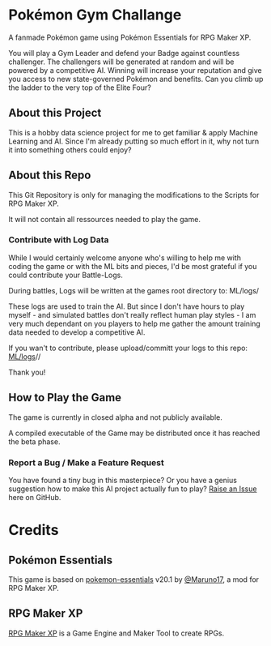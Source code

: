 ﻿# Pokémon Gym Challange

A fanmade Pokémon game using Pokémon Essentials for RPG Maker XP. 

You will play a Gym Leader and defend your Badge against countless challenger. The challengers will be generated at random and will be powered by a competitive AI. Winning will increase your reputation and give you access to new state-governed Pokémon and benefits. Can you climb up the ladder to the very top of the Elite Four?

## About this Project

This is a hobby data science project for me to get familiar & apply Machine Learning and AI. Since I'm already putting so much effort in it, why not turn it into something others could enjoy?

## About this Repo

This Git Repository is only for managing the modifications to the Scripts for RPG Maker XP.

It will not contain all ressources needed to play the game.

### Contribute with Log Data

While I would certainly welcome anyone who's willing to help me with coding the game or with the ML bits and pieces, I'd be most grateful if you could contribute your Battle-Logs.

During battles, Logs will be written at the games root directory to: ML/logs/

These logs are used to train the AI. But since I don't have hours to play myself - and simulated battles don't really reflect human play styles - I am very much dependant on you players to help me gather the amount training data needed to develop a competitive AI.

If you wan't to contribute, please upload/committ your logs to this repo: [ML/logs]/<yourAlias>/

Thank you!

## How to Play the Game

The game is currently in closed alpha and not publicly available.

A compiled executable of the Game may be distributed once it has reached the beta phase.

### Report a Bug / Make a Feature Request

You have found a tiny bug in this masterpiece? Or you have a genius suggestion how to make this AI project actually fun to play? [Raise an Issue] here on GitHub.

# Credits

## Pokémon Essentials

This game is based on [pokemon-essentials] v20.1 by [@Maruno17](https://github.com/Maruno17), a mod for RPG Maker XP.

## RPG Maker XP

[RPG Maker XP](https://www.rpgmakerweb.com/products/rpg-maker-xp) is a Game Engine and Maker Tool to create RPGs.

[Raise an Issue]: https://github.com/ambroSnoopi/pkmnAI/issues
[ML/logs]: https://github.com/ambroSnoopi/pkmnGym/tree/master/ML/logs
[pokemon-essentials]: https://github.com/Maruno17/pokemon-essentials